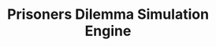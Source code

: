---
title: "Prisoners Dilemma Simulation Engine"
description: "A primitive render + simulation engine for Prisoners Dilemma in a Moore neighbourhood"
start_date: "September 23 2024"
end_date: "September 23 2024"
is_published: true
is_pinned: false
is_important: true
project_tags:
- Python
- Game Theory
- Prisoners Dilemma
repository_link: "https://github.com/lalitm1004/CCC844-prisoners-dilemma"
---